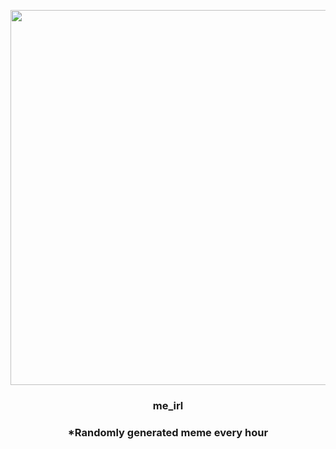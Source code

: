 <p align="center">
        <img src="https://i.redd.it/i8zkesrj68p91.jpg" width="600" height="600">
        </p>
        <h3 align="center">me_irl</h3>
        <h3 align="center">*Randomly generated meme every hour</h3>
    